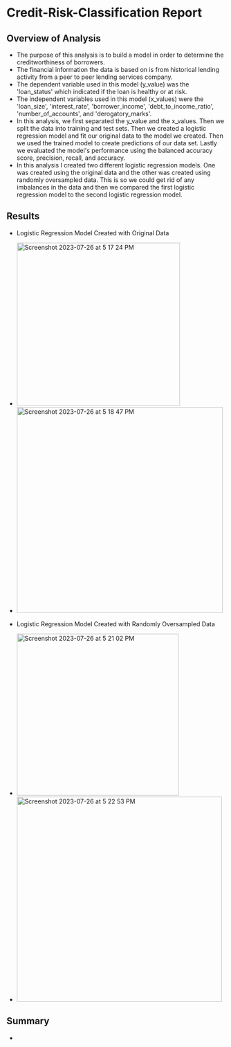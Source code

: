 # Credit-Risk-Classification Report

## Overview of Analysis

  - The purpose of this analysis is to build a model in order to determine the creditworthiness of borrowers.
  - The financial information the data is based on is from historical lending activity from a peer to peer lending services company.
  - The dependent variable used in this model (y_value) was the 'loan_status' which indicated if the loan is healthy or at risk.
  - The independent variables used in this model (x_values) were the 'loan_size', 'interest_rate', 'borrower_income', 'debt_to_income_ratio', 'number_of_accounts', and 'derogatory_marks'.
  - In this analysis, we first separated the y_value and the x_values. Then we split the data into training and test sets. Then we created a logistic regression model and fit our original data to the model we created. Then we used the trained model to create predictions of our data set. Lastly we evaluated the model's performance using the balanced accuracy score, precision, recall, and accuracy.
  - In this analysis I created two different logistic regression models. One was created using the original data and the other was created using randomly oversampled data. This is so we could get rid of any imbalances in the data and then we compared the first logistic regression model to the second logistic regression model.

## Results

  - Logistic Regression Model Created with Original Data

  - <img width="377" alt="Screenshot 2023-07-26 at 5 17 24 PM" src="https://github.com/jgillas/Credit-Risk-Classification/assets/125215083/04c2ccd1-08d7-436e-8aa6-bddac2c388c4">

  - <img width="476" alt="Screenshot 2023-07-26 at 5 18 47 PM" src="https://github.com/jgillas/Credit-Risk-Classification/assets/125215083/7b71ab6c-65b1-4ef4-91c6-ad52459c78b3">

  - Logistic Regression Model Created with Randomly Oversampled Data

  - <img width="374" alt="Screenshot 2023-07-26 at 5 21 02 PM" src="https://github.com/jgillas/Credit-Risk-Classification/assets/125215083/a20af522-3b21-4cf1-be7c-d58d82c8a745">

  - <img width="474" alt="Screenshot 2023-07-26 at 5 22 53 PM" src="https://github.com/jgillas/Credit-Risk-Classification/assets/125215083/00e591e0-1566-49b1-9751-29c0dffbee26">

## Summary 

  - 
